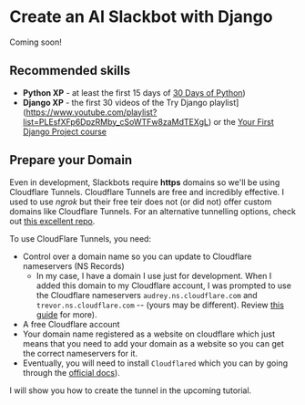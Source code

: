 # Create an AI Slackbot with Django 

Coming soon!

## Recommended skills

- **Python XP** - at least the first 15 days of [30 Days of Python](https://www.youtube.com/playlist?list=PLEsfXFp6DpzQjDBvhNy5YbaBx9j-ZsUe6))
- **Django XP** - the first 30 videos of the Try Django playlist](https://www.youtube.com/playlist?list=PLEsfXFp6DpzRMby_cSoWTFw8zaMdTEXgL) or the [Your First Django Project course](https://www.codingforentrepreneurs.com/courses/your-first-django-project/)


## Prepare your Domain

Even in development, Slackbots require **https** domains so we'll be using Cloudflare Tunnels. Cloudflare Tunnels are free and incredibly effective. I used to use _ngrok_ but their free teir does not (or did not) offer custom domains like Cloudflare Tunnels. For an alternative tunnelling options, check out [this excellent repo](https://github.com/anderspitman/awesome-tunneling).

To use CloudFlare Tunnels, you need:

- Control over a domain name so you can update to Cloudflare nameservers (NS Records)
  - In my case, I have a domain I use just for development. When I added this domain to my Cloudflare account, I was prompted to use the Cloudflare nameservers `audrey.ns.cloudflare.com` and `trevor.ns.cloudflare.com` -- (yours may be different). Review [this guide](https://developers.cloudflare.com/dns/zone-setups/full-setup/setup/) for more).
- A free Cloudflare account
- Your domain name registered as a website on cloudflare which just means that you need to add your domain as a website so you can get the correct nameservers for it.
- Eventually, you will need to install `Cloudflared` which you can by going through the [official docs](https://developers.cloudflare.com/cloudflare-one/connections/connect-networks/downloads/)).

I will show you how to create the tunnel in the upcoming tutorial.
